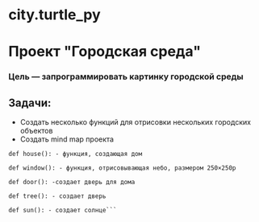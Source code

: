 # city.turtle_py
# Проект "Городская среда"

### Цель — запрограммировать картинку городской среды

## Задачи:
- Создать несколько функций для отрисовки нескольких городских объектов
- Создать mind map проекта

```
def house(): - функция, создающая дом
    
def window(): - функция, отрисовывающая небо, размером 250×250p 
    
def door(): -создает дверь для дома
    
def tree(): - создает дверь
    
def sun(): - создает солнце```

